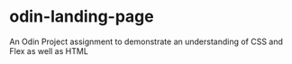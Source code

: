 # odin-landing-page
An Odin Project assignment to demonstrate an understanding of CSS and Flex as well as HTML